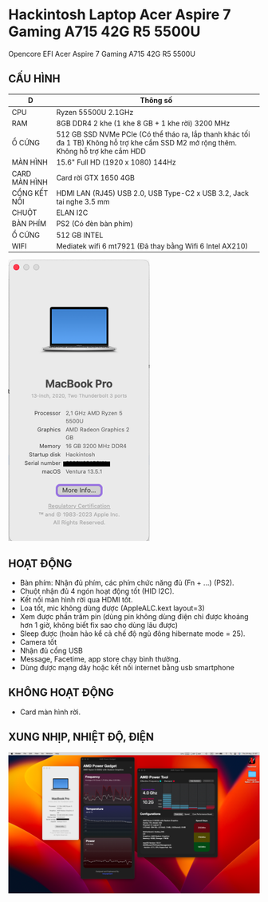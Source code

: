# Hackintosh Laptop Acer Aspire 7 Gaming A715 42G R5 5500U
Opencore EFI Acer Aspire 7 Gaming A715 42G R5 5500U

## CẤU HÌNH

 D | Thông số
--- | ---
CPU | Ryzen 55500U 2.1GHz 
RAM | 8GB DDR4 2 khe (1 khe 8 GB + 1 khe rời) 3200 MHz
Ổ CỨNG | 512 GB SSD NVMe PCIe (Có thể tháo ra, lắp thanh khác tối đa 1 TB) Không hỗ trợ khe cắm SSD M2 mở rộng thêm. Không hỗ trợ khe cắm HDD
MÀN HÌNH | 15.6" Full HD (1920 x 1080) 144Hz
CARD MÀN HÌNH | Card rời GTX 1650 4GB
CỔNG KẾT NỐI | HDMI LAN (RJ45) USB 2.0, USB Type-C2 x USB 3.2, Jack tai nghe 3.5 mm
CHUỘT | ELAN I2C
BÀN PHÍM | PS2 (Có đèn bàn phím)
Ổ CỨNG | 512 GB INTEL 
WIFI | Mediatek wifi 6 mt7921 (Đã thay bằng Wifi 6 Intel AX210)

![THÔNG TIN](OVERVIEW.png?raw=true "THÔNG TIN")

## HOẠT ĐỘNG
- Bàn phím: Nhận đủ phím, các phím chức năng đủ (Fn + ...) (PS2).
- Chuột nhận đủ 4 ngón hoạt động tốt (HID I2C). 
- Kết nối màn hình rời qua HDMI tốt.
- Loa tốt, mic không dùng được (AppleALC.kext layout=3)
- Xem được phần trăm pin (dùng pin không dùng điện chỉ được khoảng hơn 1 giờ, không biết fix sao cho dùng lâu được)
- Sleep được (hoàn hảo kể cả chế độ ngủ đông hibernate mode = 25).
- Camera tốt
- Nhận đủ cổng USB
- Message, Facetime, app store chạy bình thường.
- Dùng được mạng dây hoặc kết nối internet bằng usb smartphone


## KHÔNG HOẠT ĐỘNG
- Card màn hình rời.


## XUNG NHỊP, NHIỆT ĐỘ, ĐIỆN
![THÔNG TIN](temperature.png?raw=true "THÔNG TIN")



